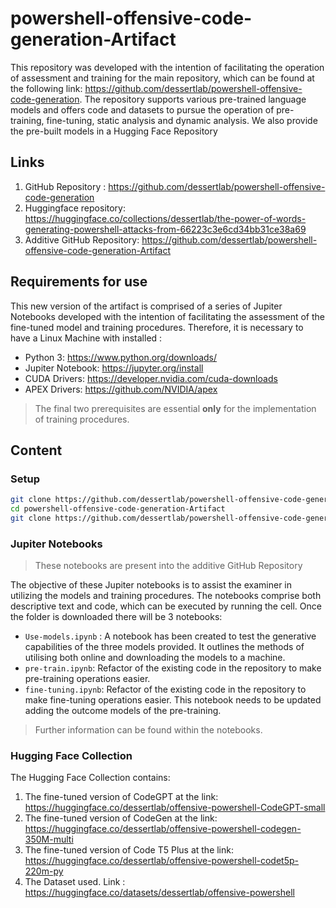 # powershell-offensive-code-generation-Artifact

This repository was developed with the intention of facilitating the operation of assessment and training for the main repository, which can be found at the following link: https://github.com/dessertlab/powershell-offensive-code-generation. The repository supports various pre-trained language models and offers code and datasets to pursue the operation of pre-training, fine-tuning, static analysis and dynamic analysis. We also provide the pre-built models in a Hugging Face Repository

## Links

1. GitHub Repository : https://github.com/dessertlab/powershell-offensive-code-generation
2. Huggingface repository: https://huggingface.co/collections/dessertlab/the-power-of-words-generating-powershell-attacks-from-66223c3e6cd34bb31ce38a69
3. Additive GitHub Repository:  https://github.com/dessertlab/powershell-offensive-code-generation-Artifact

## Requirements for use

This new version of the artifact is comprised of a series of Jupiter Notebooks developed with the intention of facilitating the assessment of the fine-tuned model and training procedures. Therefore, it is necessary to have a Linux Machine with installed :

- Python 3: https://www.python.org/downloads/
- Jupiter Notebook: https://jupyter.org/install
- CUDA Drivers: https://developer.nvidia.com/cuda-downloads
- APEX Drivers: https://github.com/NVIDIA/apex

> The final two prerequisites are essential **only** for the implementation of training procedures.

## Content

### Setup

```bash
git clone https://github.com/dessertlab/powershell-offensive-code-generation-Artifact.git
cd powershell-offensive-code-generation-Artifact
git clone https://github.com/dessertlab/powershell-offensive-code-generation.git
```

### Jupiter Notebooks

> These notebooks are present into the additive GitHub Repository

The objective of these Jupiter notebooks is to assist the examiner in utilizing the models and training procedures. The notebooks comprise both descriptive text and code, which can be executed by running the cell. Once the folder is downloaded there will be 3 notebooks:

- `Use-models.ipynb` :  A notebook has been created to test the generative capabilities of the three models provided. It outlines the methods of utilising both online and downloading the models to a machine. 
- `pre-train.ipynb`: Refactor of the existing code in the repository to make pre-training operations easier.
- `fine-tuning.ipynb`: Refactor of the existing code in the repository to make fine-tuning operations easier. This notebook needs to be updated adding the outcome models of the pre-training.

> Further information can be found within the notebooks.

### Hugging Face Collection

The Hugging Face Collection contains:

1. The fine-tuned version of CodeGPT at the link: https://huggingface.co/dessertlab/offensive-powershell-CodeGPT-small
2. The fine-tuned version of CodeGen at the link: https://huggingface.co/dessertlab/offensive-powershell-codegen-350M-multi
3. The fine-tuned version of Code T5 Plus at the link: https://huggingface.co/dessertlab/offensive-powershell-codet5p-220m-py
4. The Dataset used. Link : https://huggingface.co/datasets/dessertlab/offensive-powershell
